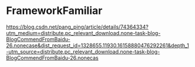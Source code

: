 # FrameworkFamiliar

https://blog.csdn.net/pang_ping/article/details/74364334?utm_medium=distribute.pc_relevant_download.none-task-blog-BlogCommendFromBaidu-26.nonecase&dist_request_id=1328655.11930.16158880476292261&depth_1-utm_source=distribute.pc_relevant_download.none-task-blog-BlogCommendFromBaidu-26.nonecas
